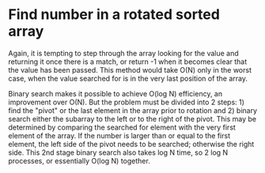 # Find number in a rotated sorted array

Again, it is tempting to step through the array looking for the value
and returning it once there is a match, or return -1 when it becomes
clear that the value has been passed. This method would take O(N) only
in the worst case, when the value searched for is in the very last position
of the array.

Binary search makes it possible to achieve O(log N) efficiency, an improvement
over O(N). But the problem must be divided into 2 steps: 1) find the "pivot" or the
last element in the array prior to rotation and 2) binary search either
the subarray to the left or to the right of the pivot. This may be 
determined by comparing the searched for element with the very first
element of the array. If the number is larger than or equal to the first element, the
left side of the pivot needs to be searched; otherwise the right
side. This 2nd stage binary search also takes log N time, so 2 log N
processes, or essentially O(log N) together.

